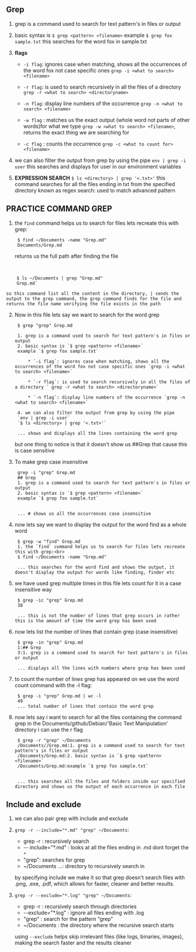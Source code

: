 ## Grep

1. grep is a command used to search for text pattern's in files or output

2. basic syntax is `$ grep <pattern> <filename>`
example `$ grep fox sample.txt`
this searches for the word fox in sample.txt

3. <b> flags </b>

    * `-i flag`: ignores case when matching, shows all the occurrences of the word fox not case specific ones `grep -i <what to search> <filename>`
    * `-r flag`: is used to search recursively in all the files of a directory ` grep -r <what to search> <directoryname>`
    * `-n flag`: display line numbers of the occurrence `grep -n <what to search> <filename>`

	* `-w flag` : matches us the exact output (whole word not parts of other words)for what we type `grep -w <what to search> <filename>`, returns the exact thing we are searching for 

	* `-c flag` : counts the occurrence `grep -c <what to count for> <filename>`

4. we can also filter the output from grep by using the pipe 
`env | grep -i user`
this searches and displays for user in our environment variables

5. <b>EXPRESSION SEARCH</b> 
`$ ls <directory> | grep '<.txt>'`
this command searches for all the files ending in txt from the specified directory known as regex search: used to match advanced pattern


## PRACTICE COMMAND GREP

1. the `find` command helps us to search for files lets recreate this with grep:<br>

		$ find ~/Documents -name "Grep.md"
		Documents/Grep.md

	returns us the full path after finding the file 
<br>

		$ ls ~/Documents | grep "Grep.md"
		Grep.md`

	so this command list all the content in the directory, | sends the output to the grep command, the grep command finds for the file and returns the file name verifying the file exists in the path

2. Now in this file lets say we want to search for the word grep

		$ grep "grep" Grep.md

		1. grep is a command used to search for text pattern's in files or output
		2. basic syntax is `$ grep <pattern> <filename>`
		example `$ grep fox sample.txt`

    		* `-i flag`: ignores case when matching, shows all the occurrences of the word fox not case specific ones `grep -i <what to search> <filename>`
    	
			* `-r flag`: is used to search recursively in all the files of a directory ` grep -r <what to search> <directoryname>`
    	
			* `-n flag`: display line numbers of the occurrence `grep -n <what to search> <filename>`
		
		4. we can also filter the output from grep by using the pipe 
		`env | grep -i user`
		`$ ls <directory> | grep '<.txt>'`

		... shows and displays all the lines containing the word grep
		
	but one thing to notice is that it doesn't show us ##Grep that cause this is case sensitive

3. To make grep case insensitive

		grep -i "grep" Grep.md
		## Grep
		1. grep is a command used to search for text pattern's in files or output
		2. basic syntax is `$ grep <pattern> <filename>`
		example `$ grep fox sample.txt`


    	... # shows us all the occurrences case insensitive

4. now lets say we want to display the output for the word find as a whole word 

		$ grep -w "find" Grep.md
		1. the `find` command helps us to search for files lets recreate this with grep:<br>
		$ find ~/Documents -name "Grep.md"

		... this searches for the word find and shows the output, it doesn't display the output for words like finding, finder etc

5. we have used grep multiple times in this file lets count for it in a case insensitive way

		$ grep -ic "grep" Grep.md 
		38

		... this is not the number of lines that grep occurs in rather this is the amount of time the word grep has been used 

6. now lets list the number of lines that contain grep (case insensitive)

		$ grep -in "grep" Grep.md 
		1:## Grep
		3:1. grep is a command used to search for text pattern's in files or output

		... displays all the lines with numbers where grep has been used

7. to count the number of lines grep has appeared on we use the word count command with the -l flag:

		$ grep -i "grep" Grep.md | wc -l
		49
		... total number of lines that contain the word grep

8. now lets say i want to search for all the files containing the command grep in the Documents/github/Debian/'Basic Text Manipulation' directory i can use the r flag

		$ grep -r "grep" ~/Documents
		/Documents//Grep.md:1. grep is a command used to search for text pattern's in files or output
		/Documents/Grep.md:2. basic syntax is `$ grep <pattern> <filename>`
		/Documents/Grep.md:example `$ grep fox sample.txt`


		... this searches all the files and folders inside our specified directory and shows us the output of each occurrence in each file

## Include and exclude 

1. we can also pair grep with include and exclude 
2. `grep -r --include="*.md" "grep" ~/Documents`: 
		
	* grep -r : recursively search 
	* -- include="*.md" : looks at all the files ending in .md dont forget the `*`
	* "grep": searches for grep
	* ~/Documents ...: directory to recursively search in
 
	by specifying include we make it so that grep doesn't search files with .png, .exe, .pdf, which allows for faster, cleaner and better results.

3. `grep -r --exclude="*.log" "grep" ~/Documents`:

	* grep -r : recursively search through directories
	* --exclude="*.log" : ignore all files ending with .log 
	* "grep" : search for the pattern “grep”
	* ~/Documents : the directory where the recursive search starts

	using `--exclude` helps skip irrelevant files (like logs, binaries, images), making the search faster and the results cleaner
